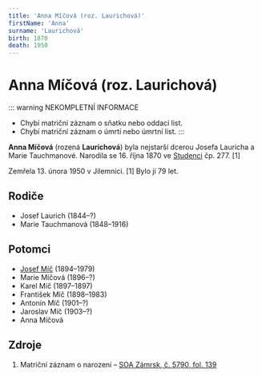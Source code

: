 ```yaml
---
title: 'Anna Míčová (roz. Laurichová)'
firstName: 'Anna'
surname: 'Laurichová'
birth: 1870
death: 1950
---
```


# Anna Míčová (roz. Laurichová)

::: warning NEKOMPLETNÍ INFORMACE
- Chybí matriční záznam o sňatku nebo oddací list.
- Chybí matriční záznam o úmrtí nebo úmrtní list.
:::

**Anna Míčová** (rozená **Laurichová**) byla nejstarší dcerou Josefa Lauricha a Marie Tauchmanové. Narodila se 16. října 1870 ve [Studenci](https://cs.wikipedia.org/wiki/Studenec_(okres_Semily)) čp. 277. \[1\]

Zemřela 13. února 1950 v Jilemnici. \[1\] Bylo jí 79 let.


## Rodiče

- Josef Laurich (1844–?)
- Marie Tauchmanová (1848–1916)


## Potomci

- [Josef Míč](mic-josef-1894.md) (1894–1979)
- Marie Míčová (1896–?)
- Karel Míč (1897–1897)
- František Míč (1898–1983)
- Antonín Míč (1901–?)
- Jaroslav Míč (1903–?)
- Anna Míčová


## Zdroje

1. Matriční záznam o narození – [SOA Zámrsk, č. 5790, fol. 139](../CZEC0004D_Matriky-Church-books-Jiüin-5790-1860-1876_00143.jpg)
